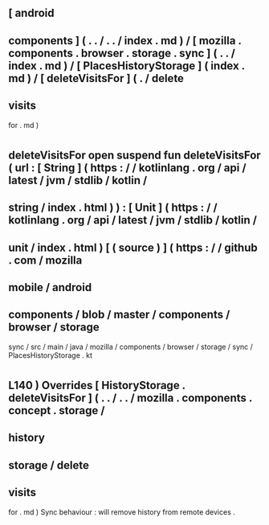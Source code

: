 [
android
-
components
]
(
.
.
/
.
.
/
index
.
md
)
/
[
mozilla
.
components
.
browser
.
storage
.
sync
]
(
.
.
/
index
.
md
)
/
[
PlacesHistoryStorage
]
(
index
.
md
)
/
[
deleteVisitsFor
]
(
.
/
delete
-
visits
-
for
.
md
)
#
deleteVisitsFor
open
suspend
fun
deleteVisitsFor
(
url
:
[
String
]
(
https
:
/
/
kotlinlang
.
org
/
api
/
latest
/
jvm
/
stdlib
/
kotlin
/
-
string
/
index
.
html
)
)
:
[
Unit
]
(
https
:
/
/
kotlinlang
.
org
/
api
/
latest
/
jvm
/
stdlib
/
kotlin
/
-
unit
/
index
.
html
)
[
(
source
)
]
(
https
:
/
/
github
.
com
/
mozilla
-
mobile
/
android
-
components
/
blob
/
master
/
components
/
browser
/
storage
-
sync
/
src
/
main
/
java
/
mozilla
/
components
/
browser
/
storage
/
sync
/
PlacesHistoryStorage
.
kt
#
L140
)
Overrides
[
HistoryStorage
.
deleteVisitsFor
]
(
.
.
/
.
.
/
mozilla
.
components
.
concept
.
storage
/
-
history
-
storage
/
delete
-
visits
-
for
.
md
)
Sync
behaviour
:
will
remove
history
from
remote
devices
.
